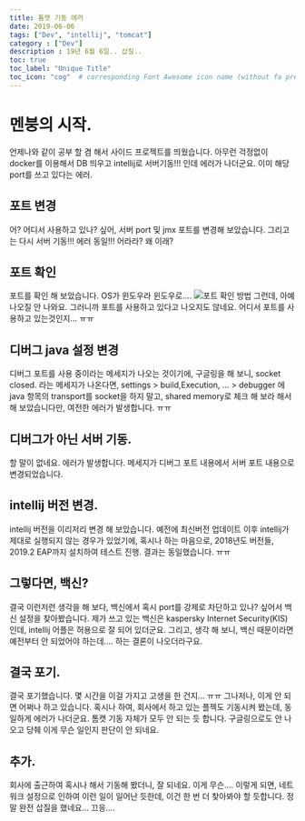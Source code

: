 ```yaml
---
title: 톰캣 기동 에러
date: 2019-06-06
tags: ["Dev", "intellij", "tomcat"]
category : ["Dev"]
description : 19년 6월 6일.. 삽질..
toc: true
toc_label: "Unique Title"
toc_icon: "cog"  # corresponding Font Awesome icon name (without fa prefix)
---
```


# 멘붕의 시작.
언제나와 같이 공부 할 겸 해서 사이드 프로젝트를 띄웠습니다.
아무런 걱정없이 docker를 이용해서 DB 띄우고
intellij로 서버기동!!! 인데 에러가 나더군요.
이미 해당 port를 쓰고 있다는 에러.

## 포트 변경
어? 어디서 사용하고 있나? 싶어, 
서버 port 및 jmx 포트를 변경해 보았습니다. 
그리고는 다시 서버 기동!!! 에러 동일!!!
어라라? 왜 이래?

## 포트 확인
포트를 확인 해 보았습니다.
OS가 윈도우라 윈도우로....  ![포트 확인 방법]( )
그런데, 아예 나오질 안 나와요.
그러니까 포트를 사용하고 있다고 나오지도 않네요.
어디서 포트를 사용하고 있는것인지... ㅠㅠ

## 디버그 java 설정 변경
디버그 포트를 사용 중이라는 메세지가 나오는 것이기에,
구글링을 해 보니, 
socket closed. 라는 메세지가 나온다면,
settings > build,Execution, ... > debugger 에 
java 항목의 transport를 socket을 하지 말고, 
shared memory로 체크 해 보라 해서 해 보았습니다만,
여전한 에러가 발생합니다. ㅠㅠ

## 디버그가 아닌 서버 기동.
할 말이 없네요. 에러가 발생합니다.
메세지가 디버그 포트 내용에서 
서버 포트 내용으로 변경되었습니다.

## intellij 버전 변경.
intellij 버전을 이리저리 변경 해 보았습니다.
예전에 최신버전 업데이트 이후 intellij가 제대로 실행되지 않는 경우가 있었기에,
혹시나 하는 마음으로, 2018년도 버전들, 2019.2 EAP까지 설치하여 테스트 진행.
결과는 동일했습니다.  ㅠㅠ

## 그렇다면, 백신? 
결국 이런저런 생각을 해 보다, 백신에서 혹시 port를 강제로 차단하고 있나?
싶어서 백신 설정을 찾아봤습니다. 
제가 쓰고 있는 백신은 kaspersky Internet Security(KIS) 인데,
intellij 어플은 허용으로 잘 되어 있더군요.
그리고, 생각 해 보니, 백신 때문이라면 예전부터 안 되었어야 하는데.... 하는 결론이 나오더라구요.

## 결국 포기.
결국 포기했습니다. 몇 시간을 이걸 가지고 고생을 한 건지... ㅠㅠ
그나저나, 이게 안 되면 어쩌나 하고 있습니다.
혹시나 하여, 회사에서 하고 있는 플젝도 기동시켜 봤는데, 동일하게 에러가 나더군요.
톰캣 기동 자체가 모두 안 되는 듯 합니다.
구글링으로도 안 나오고 당췌 이게 무슨 일인지 판단이 안 되네요.

## 추가.
회사에 출근하여 혹시나 해서 기동해 봤더니, 잘 되네요. 이게 무슨....
이렇게 되면, 네트워크 설정으로 인하여 이런 일이 일어난 듯한데,
이건 한 번 더 찾아봐야 할 듯합니다. 
정말 완전 삽질을 했네요... 끄응....

